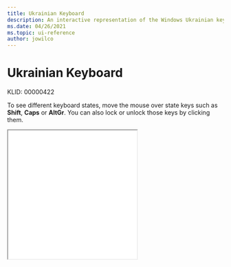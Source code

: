 ```yaml
---
title: Ukrainian Keyboard
description: An interactive representation of the Windows Ukrainian keyboard. To see different keyboard states, click or move the mouse over the state keys.
ms.date: 04/26/2021
ms.topic: ui-reference
author: jowilco
---
```


# Ukrainian Keyboard

KLID: 00000422

To see different keyboard states, move the mouse over state keys such as **Shift**, **Caps** or **AltGr**. You can also lock or unlock those keys by clicking them.

<iframe src="kbdur.html" height="300"></iframe>
